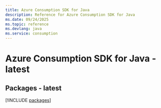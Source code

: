 ```yaml
---
title: Azure Consumption SDK for Java
description: Reference for Azure Consumption SDK for Java
ms.date: 09/24/2025
ms.topic: reference
ms.devlang: java
ms.service: consumption
---
```

# Azure Consumption SDK for Java - latest
## Packages - latest
[!INCLUDE [packages](consumption-index.md)]